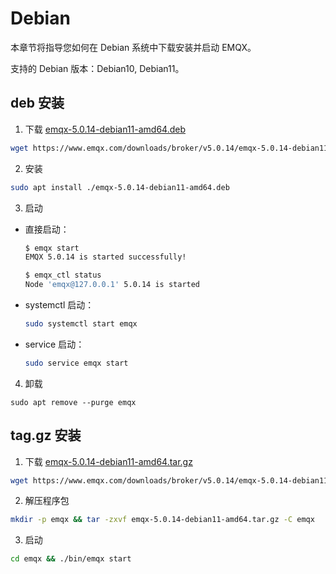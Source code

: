 # Debian

本章节将指导您如何在 Debian 系统中下载安装并启动 EMQX。

支持的 Debian 版本：Debian10, Debian11。

## deb 安装

1. 下载 [emqx-5.0.14-debian11-amd64.deb](https://www.emqx.com/downloads/broker/v5.0.14/emqx-5.0.14-debian11-amd64.deb)

```bash
wget https://www.emqx.com/downloads/broker/v5.0.14/emqx-5.0.14-debian11-amd64.deb
```

2. 安装

```bash
sudo apt install ./emqx-5.0.14-debian11-amd64.deb
```

3. 启动

- 直接启动：

  ```bash
  $ emqx start
  EMQX 5.0.14 is started successfully!

  $ emqx_ctl status
  Node 'emqx@127.0.0.1' 5.0.14 is started
  ```

- systemctl 启动：

  ```bash
  sudo systemctl start emqx
  ```

- service 启动：

  ```bash
  sudo service emqx start
  ```

4. 卸载

  ```shell
  sudo apt remove --purge emqx
  ```

## tag.gz 安装

1. 下载 [emqx-5.0.14-debian11-amd64.tar.gz](https://www.emqx.com/downloads/broker/v5.0.14/emqx-5.0.14-debian11-amd64.tar.gz)

```bash
wget https://www.emqx.com/downloads/broker/v5.0.14/emqx-5.0.14-debian11-amd64.tar.gz
```

2. 解压程序包

```bash
mkdir -p emqx && tar -zxvf emqx-5.0.14-debian11-amd64.tar.gz -C emqx
```

3. 启动

```bash
cd emqx && ./bin/emqx start
```
